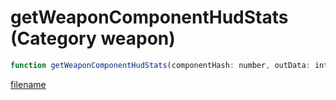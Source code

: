 # getWeaponComponentHudStats (Category weapon)

```js
function getWeaponComponentHudStats(componentHash: number, outData: intPtr): Array
```

[filename](getWeaponComponentHudStats_m.md ':include')